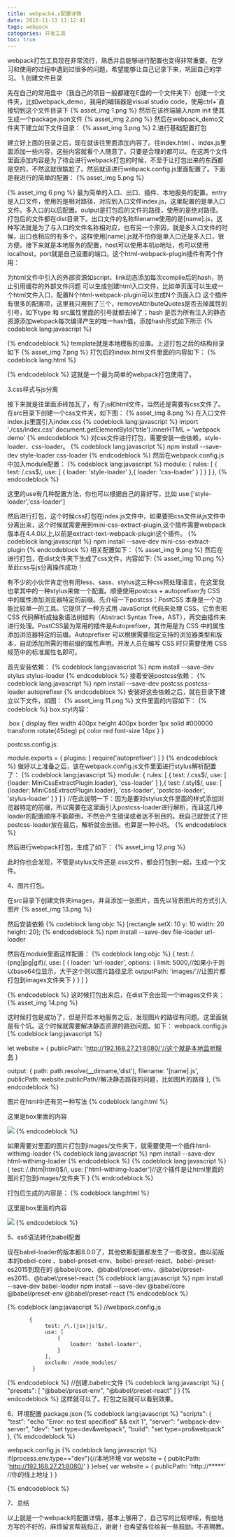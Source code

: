 ```yaml
---
title: webpack4.x配置详情
date: 2018-11-13 11:12:41
tags: webpack
categories: 开发工具
toc: true
---
```

webpack打包工具现在非常流行，熟悉并且能够进行配置也变得非常重要。在学习和使用的过程中遇到过很多的问题，希望能够让自己记录下来，巩固自己的学习。
1.创建文件目录

先在自己的常用盘中（我自己的项目一般都建在E盘的一个文件夹下）创建一个文件夹，比如webpack_demo，我用的编辑器是visual studio code，使用ctrl+`直接切到这个文件目录下
{% asset_img 1.png %}
然后在该终端输入npm init 使其生成一个package.json文件
{% asset_img 2.png %}
然后在webpack_demo文件夹下建立如下文件目录：
{% asset_img 3.png %}
2.进行基础配置打包

建立好上面的目录之后，现在就该往里面添加内容了。往index.html 、index.js里面添加一些内容，这些内容就看个人随意了，只要是合理的都可以。在这两个文件里面添加内容是为了待会进行webpack打包的时候，不至于让打包出来的东西都是空的，不然这就很尴尬了。然后就该进行webpack.config.js里面配置了。下面是我进行的简单的配置：
{% asset_img 5.png %}

{% asset_img 6.png %}
最为简单的入口、出口、插件、本地服务的配置。entry是入口文件，使用的是相对路径，对应到入口文件index.js，这里配置的是单入口文件。多入口的以后配置。output是打包后的文件的路径，使用的是绝对路径。打包后的文件都在dist目录下。出口文件的名称filename使用的是[name].js，这种写法就是为了与入口的文件名称相对应，也有另一个原因，就是多入口文件的时候，出口也相应的有多个，这样使用[name].js就不怕你是单入口还是多入口，很方便。接下来就是本地服务的配置，host可以使用本机ip地址，也可以使用localhost，port就是自己设置的端口。这个html-webpack-plugin插件有两个作用：

 为html文件中引入的外部资源如script、link动态添加每次compile后的hash，防止引用缓存的外部文件问题
 可以生成创建html入口文件，比如单页面可以生成一个html文件入口，配置N个html-webpack-plugin可以生成N个页面入口
 这个插件有很多的配置项，这里我只用到了三个，removeAttributeQuotes是否去掉属性的引号，如下type 和 src属性里面的引号就都去掉了；hash 是否为所有注入的静态资源添加webpack每次编译产生的唯一hash值，添加hash形式如下所示
{% codeblock lang:javascript %}
<script type=text/javascript src=index.js?772a5c2dd58541f56576></script></body>
{% endcodeblock %}
 template就是本地模板的设置。上述打包之后的结构目录如下
{% asset_img 7.png %}
打包后的index.html文件里面的内容如下：
{% codeblock lang:html %}
<!DOCTYPE html>
<html lang=en>
<head>
    <meta charset=UTF-8>
    <meta name=viewport content="width=device-width,initial-scale=1">
    <meta http-equiv=X-UA-Compatible content="ie=edge">
    <title>webpack_demo</title>
</head>
<body>
    <div id=title></div>
  <script type=text/javascript src=index.js?772a5c2dd58541f56576></script></body>
</html>
{% endcodeblock %}
这就是一个最为简单的webpack打包使用了。

3.css样式与js分离

接下来就是往里面添砖加瓦了，有了js和html文件，当然还是需要有css文件了。在src目录下创建一个css文件夹，如下图：
{% asset_img 8.png  %}
在入口文件index.js里面引入index.css
 {% codeblock lang:javascript %}
 import './css/index.css'
document.getElementById('title').innerHTML = 'webpack demo'
{% endcodeblock %}
对css文件进行打包，需要安装一些依赖，style-loader、css-loader。
{% codeblock lang:javascript %}
npm install --save-dev style-loader css-loader
{% endcodeblock %}
然后在webpack.config.js中加入module配置：
{% codeblock lang:javascript %}
module: {
        rules: [
            {
                test: /\.css$/,
                use: [
                    {
                        loader: 'style-loader'
                    },{
                        loader: 'css-loader'
                    }
                ]
            }
        ]
    },
{% endcodeblock %}

这里的use有几种配置方法，你也可以根据自己的喜好写，比如 use:['style-loader','css-loader']

然后进行打包，这个时候css打包在index.js文件中，如果要把css文件从js文件中分离出来，这个时候就需要用到mini-css-extract-plugin,这个插件需要webpack版本在4.4.0以上,以前是extract-text-webpack-plugin这个插件。
{% codeblock lang:javascript %}
npm install --save-dev mini-css-extract-plugin
{% endcodeblock %}
相关配置如下：
{% asset_img 9.png %}
然后在进行打包，在dist文件夹下生成了css文件，内容如下:
{% asset_img 10.png %}
至此css与js分离操作成功！

 有不少的小伙伴肯定也有用less、sass、stylus这三种css预处理语言，在这里我也拿其中的一种stylus来做一个配置。顺便使用postcss + autoprefixer为 CSS 中的属性添加浏览器特定的前缀。先介绍一下postcss：PostCSS 本身是一个功能比较单一的工具。它提供了一种方式用 JavaScript 代码来处理 CSS。它负责把 CSS 代码解析成抽象语法树结构（Abstract Syntax Tree，AST），再交由插件来进行处理。PostCSS最为常用的插件是Autoprefixer，其作用是为 CSS 中的属性添加浏览器特定的前缀。Autoprefixer 可以根据需要指定支持的浏览器类型和版本，自动添加所需的带前缀的属性声明。开发人员在编写 CSS 时只需要使用 CSS 规范中的标准属性名即可。

首先安装依赖：
{% codeblock lang:javascript %}
npm install --save-dev stylus stylus-loader
{% endcodeblock %}
接着安装postcss依赖：
{% codeblock lang:javascript %}
npm install --save-dev postcss postcss-loader autoprefixer
{% endcodeblock %}
安装好这些依赖之后，就在目录下建立以下文件，如图：
{% asset_img 11.png %}
文件里面的内容如下：
{% codeblock %}
box.styl内容：

.box {
    display flex
    width 400px
    height 400px
    border 1px solid #000000
    transform rotate(45deg)
    p{
        color red
        font-size 14px
    }
}

postcss.config.js:

module.exports = {
    plugins: [
        require('autoprefixer')
    ]
}
{% endcodeblock %}
做好以上准备之后，该在webpack.config.js文件里面进行stylus解析配置了：
{% codeblock lang:javascript %}
module: {
        rules: [
            {
                test: /\.css$/,
                use: [
                    {loader: MiniCssExtractPlugin.loader},
                    'css-loader'
                ]
            },{
                test: /\.styl$/,
                use: [
                    {loader: MiniCssExtractPlugin.loader},
                    'css-loader',
                    'postcss-loader',
                    'stylus-loader'
                ]
            }
        ]
    }
//在此说明一下：因为是要对stylus文件里面的样式添加浏览器特定的前缀，所以需要在这里面引入postcss-loader进行解析，而且这几种loader的配置顺序不能颠倒，不然会产生错误或者达不到目的。我自己就尝试了把postcss-loader放在最后，解析就会出错。也算是一种小坑。
{% endcodeblock %}
 

然后进行webpack打包，生成了如下：
{% asset_img 12.png %}


此时你也会发现，不管是stylus文件还是.css文件，都会打包到一起，生成一个文件。

4、图片打包。

在src目录下创建文件夹images，并且添加一张图片，首先以背景图片的方式引入图片
{% asset_img 13.png %}


然后安装依赖
{% codeblock lang:objc %}
[rectangle setX: 10 y: 10 width: 20 height: 20];
{% endcodeblock %}
npm install --save-dev file-loader url-loader
 

然后在module里面这样配置：
{% codeblock lang:objc %}
{
              test: /\.(png|jpg|gif)/,
                use: [
                    {
                        loader: 'url-loader',
                        options: {
                            limit: 5000,//如果小于则以base64位显示，大于这个则以图片路径显示
                            outputPath: 'images/'//让图片都打包到images文件夹下
                        }
                    }
                ]
            }
 
{% endcodeblock %}
这时候打包出来后，在dist下会出现一个images文件夹：
{% asset_img 14.png %}

这时候打包是成功了，但是开启本地服务之后，发现图片的路径有问题。这里面就是有个坑。这个时候就需要解决静态资源的路劲问题。如下：
webpack.config.js
{% codeblock lang:javascript %}

let website = {
    publicPath: 'http://192.168.27.21:8080/'//这个就是本地监听服务
}

output: {
        path: path.resolve(__dirname,'dist'),
        filename: '[name].js',
        publicPath: website.publicPath//解决静态路径的问题，比如图片的路径
    },
{% endcodeblock %}
 

图片在html中还有另一种写法
{% codeblock lang:html %}
<body>
    <div id="title"></div>
    <div class="box">
        <p>这里是box里面的内容</p>
    </div>
    <div class="wrap"></div>
    <img src="./images/none.png" />
</body>
{% endcodeblock %}
 
如果需要对里面的图片打包到images/文件夹下，就需要使用一个插件html-withimg-loader
{% codeblock lang:javascript %}
npm install --save-dev html-withimg-loader
{% endcodeblock %}
{% codeblock lang:javascript %}
{
          test: /\.(htm|html)$/i,
          use: ['html-withimg-loader']//这个插件是让html里面的图片打包到images/文件夹下
 }
{% endcodeblock %}

打包后生成的内容是：
{% codeblock lang:html %}
<body>
    <div id=title></div>
    <div class=box>
        <p>这里是box里面的内容</p>
    </div>
    <!-- <div class="wrap"></div> -->
    <img src=http://192.168.27.21:8080/images/3ae16dcddacdf7d99b869750401202fb.png>
<script type=text/javascript src=http://192.168.27.21:8080/index.js?2735cd9759ec100ecd6f></script></body>
{% endcodeblock %}

5、es6语法转化babel配置

现在babel-loader的版本都8.0.0了，其他依赖配置都发生了一些改变，由以前版本的bebel-core 、babel-preset-env、babel-preset-react、babel-preset-es2015到现在的 @babel/core、@babel/preset-env、@babel/preset-es2015、@babel/preset-react
{% codeblock lang:javascript %}
npm install --save-dev babel-loader 
npm install --save-dev @babel/core  @babel/preset-env @babel/preset-react
{% endcodeblock %}
 
{% codeblock lang:javascript %}
//webpack.config.js

           {
                test: /\.(jsx|js)$/,
                use: [
                    {
                        loader: 'babel-loader',
                    }
                ],
                exclude: /node_modules/
            }
{% endcodeblock %}
//创建.babelrc文件
{% codeblock lang:javascript %}
{
    "presets": [
        "@babel/preset-env",
        "@babel/preset-react"
    ]
}
{% endcodeblock %}
这样就可以了。打包之后就可以看到效果。

6、环境配置
package.json
{% codeblock lang:javascript %}
"scripts": {
    "test": "echo \"Error: no test specified\" && exit 1",
    "server": "webpack-dev-server",
    "dev": "set type=dev&webpack",
    "build": "set type=pro&webpack"
  },
{% endcodeblock %}

webpack.config.js
{% codeblock lang:javascript %}
if(process.env.type=="dev"){//本地环境
    var website = {
        publicPath: 'http://192.168.27.21:8080/'
    }
}else{
    var website = {
        publicPath: 'http://*****' //你的线上地址
    }
}
 
{% endcodeblock %}

7、总结

以上就是一个webpack的配置详情，基本上够用了，自己写的比较啰嗦，有些地方写的不好的，麻烦留言帮我指正，谢谢！也希望各位给我一些鼓励。不吝赐教。

 